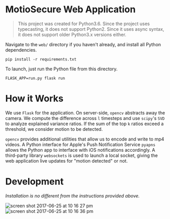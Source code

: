 # MotioSecure Web Application

> This project was created for Python3.6. Since the project uses typecasting, it does not support Python2. Since it uses async syntax, it does not support older Python3.x versions either.

Navigate to the `web/` directory if you haven't already, and install all Python dependencies.

```
pip install -r requirements.txt
```

To launch, just run the Python file from this directory.

```
FLASK_APP=run.py flask run
```

# How it Works

We use `Flask` for the application. On server-side, `opencv` abstracts away the camera. We compute the difference across `l` timesteps and use `scipy`'s `SVD` to analyze explained variance ratios. If the sum of the top `k` ratios exceed a threshold, we consider motion to be detected.

`opencv` provides additional utilities that allow us to encode and write to mp4 videos. A Python interface for Apple's Push Notification Service `pyapns` allows the Python app to interface with iOS notifications accordingly. A third-party library `websockets` is used to launch a local socket, giving the web application live updates for "motion detected" or not.

# Development

*Installation is no different from the instructions provided above.*

![screen shot 2017-06-25 at 10 16 27 pm](https://user-images.githubusercontent.com/2068077/27526565-ada50ab4-59fb-11e7-90ce-f63655251f4f.png)
![screen shot 2017-06-25 at 10 16 36 pm](https://user-images.githubusercontent.com/2068077/27526566-ae9b2b2e-59fb-11e7-81d3-1911b7dda2ef.png)
